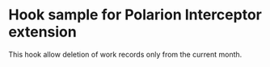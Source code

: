 # Hook sample for Polarion Interceptor extension

This hook allow deletion of work records only from the current month.
